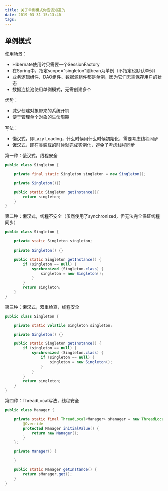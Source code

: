 ```yaml
---
title: 关于单例模式你应该知道的
date: 2019-03-31 15:13:40
tags:
---
```


## 单例模式

使用场景：
- Hibernate使用时只需要一个SessionFactory
- 在Spring中，指定scope="singleton"则bean为单例（不指定也默认单例）
- 业务逻辑组件、DAO组件、数据源组件都是单例，因为它们无需保存用户的状态
- 数据连接池使用单例模式，无需创建多个

优势：
- 减少创建对象带来的系统开销
- 便于管理单个对象的生命周期

写法：
- 懒汉式，即Lazy Loading，什么时候用什么时候初始化，需要考虑线程同步
- 饿汉式，即在类装载的时候就完成实例化，避免了考虑线程同步

第一种：饿汉式，线程安全

```java
public class Singleton {

    private final static Singleton singleton = new Singleton();

    private Singleton(){}

    public static Singleton getInstance(){
        return singleton;
    }
}
```

第二种：懒汉式，线程不安全（虽然使用了synchronized，但无法完全保证线程同步）

```java
public class Singleton {

    private static Singleton singleton;

    private Singleton() {}

    public static Singleton getInstance() {
        if (singleton == null) {
            synchronized (Singleton.class) {
                singleton = new Singleton();
            }
        }
        return singleton;
    }
}
```

第三种：懒汉式，双重检查，线程安全

```java
public class Singleton {

    private static volatile Singleton singleton;

    private Singleton() {}

    public static Singleton getInstance() {
        if (singleton == null) {
            synchronized (Singleton.class) {
                if (singleton == null) {
                    singleton = new Singleton();
                }
            }
        }
        return singleton;
    }
}
```

第四种：ThreadLocal写法，线程安全

```java
public class Manager {

    private static final ThreadLocal<Manager> sManager = new ThreadLocal<Manager>() {
        @Override
        protected Manager initialValue() {
            return new Manager();
        }
    };

    private Manager() {

    }

    public static Manager getInstance() {
        return sManager.get();
    }
}
```